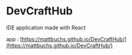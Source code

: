 # DevCraftHub
IDE application made with React

app : [https://mattbuchs.github.io/DevCraftHub/](https://mattbuchs.github.io/DevCraftHub/)
